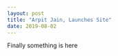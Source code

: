```yaml
---
layout: post
title: "Arpit Jain, Launches Site"
date: 2019-08-02
---
```


Finally something is here
